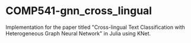 # COMP541-gnn_cross_lingual
Implementation for the paper titled "Cross-lingual Text Classification with Heterogeneous Graph Neural Network" in Julia using KNet.
